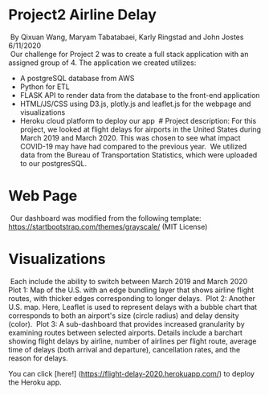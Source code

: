 # Project2 Airline Delay
​
By Qixuan Wang, Maryam Tabatabaei, Karly Ringstad and John Jostes 6/11/2020 <br/>
​
Our challenge for Project 2 was to create a full stack application with an assigned group of 4.
The application we created utilizes:
* A postgreSQL database from AWS
* Python for ETL 
* FLASK API to render data from the database to the front-end application
* HTML/JS/CSS using D3.js, plotly.js and leaflet.js for the webpage and visualizations
* Heroku cloud platform to deploy our app
​
​# Project description:
For this project, we looked at flight delays for airports in the United States during March 2019 and March 2020. 
This was chosen to see what impact COVID-19 may have had compared to the previous year.
​
We utilized data from the Bureau of Transportation Statistics, which were uploaded to our postgresSQL.
​
# Web Page
​
Our dashboard was modified from the following template: https://startbootstrap.com/themes/grayscale/  (MIT License)
​
# Visualizations
​
Each include the ability to switch between March 2019 and March 2020
Plot 1: Map of the U.S. with an edge bundling layer that shows airline flight routes, with thicker edges corresponding to longer delays.
​
Plot 2: Another U.S. map. Here, Leaflet is used to represent delays with a bubble chart that corresponds to both an airport's size (circle radius) and delay density (color).
​
Plot 3: A sub-dashboard that provides increased granularity by examining routes between selected airports.
Details include a barchart showing flight delays by airline, number of airlines per flight route, average time of delays (both arrival and departure), cancellation rates, and the reason for delays. 

You can click [here!] (https://flight-delay-2020.herokuapp.com/) to deploy the Heroku app.

